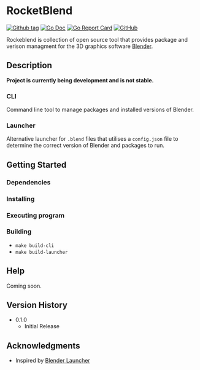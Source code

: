 # RocketBlend

[![Github tag](https://badgen.net/github/tag/rocketblend/rocketblend)](https://github.com/rocketblend/rocketblend/tags)
[![Go Doc](https://img.shields.io/badge/go-documentation-blue.svg?style=flat-square)](https://pkg.go.dev/github.com/rocketblend/rocketblend)
[![Go Report Card](https://goreportcard.com/badge/github.com/rocketblend/rocketblend)](https://goreportcard.com/report/github.com/rocketblend/rocketblend)
[![GitHub](https://img.shields.io/github/license/rocketblend/rocketblend)](https://github.com/rocketblend/rocketblend/blob/master/LICENSE)


Rockeblend is collection of open source tool that provides package and verison managment for the 3D graphics software [Blender](https://www.blender.org/).

## Description

**Project is currently being development and is not stable.**

### CLI
Command line tool to manage packages and installed versions of Blender.

### Launcher
Alternative launcher for `.blend` files that utilises a `config.json` file to determine the correct version of Blender and packages to run. 

## Getting Started

### Dependencies

### Installing

### Executing program

### Building

* `make build-cli`
* `make build-launcher`

## Help

Coming soon.

## Version History

* 0.1.0
    * Initial Release

## Acknowledgments

- Inspired by [Blender Launcher](https://github.com/DotBow/Blender-Launcher)